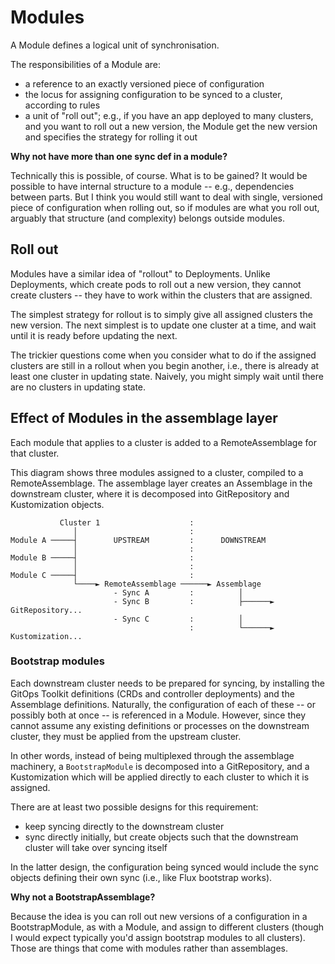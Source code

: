 <!-- -*- fill-column: 100 -*- -->
# Modules

A Module defines a logical unit of synchronisation.

The responsibilities of a Module are:

 - a reference to an exactly versioned piece of configuration
 - the locus for assigning configuration to be synced to a cluster, according to rules
 - a unit of "roll out"; e.g., if you have an app deployed to many clusters, and you want to roll
   out a new version, the Module get the new version and specifies the strategy for rolling it out

**Why not have more than one sync def in a module?**

Technically this is possible, of course. What is to be gained? It would be possible to have internal
structure to a module -- e.g., dependencies between parts. But I think you would still want to deal
with single, versioned piece of configuration when rolling out, so if modules are what you roll out,
arguably that structure (and complexity) belongs outside modules.

## Roll out

Modules have a similar idea of "rollout" to Deployments. Unlike Deployments, which create pods to
roll out a new version, they cannot create clusters -- they have to work within the clusters that
are assigned.

The simplest strategy for rollout is to simply give all assigned clusters the new version. The next
simplest is to update one cluster at a time, and wait until it is ready before updating the next.

The trickier questions come when you consider what to do if the assigned clusters are still in a
rollout when you begin another, i.e., there is already at least one cluster in updating
state. Naively, you might simply wait until there are no clusters in updating state.

## Effect of Modules in the assemblage layer

Each module that applies to a cluster is added to a RemoteAssemblage for that cluster.

This diagram shows three modules assigned to a cluster, compiled to a RemoteAssemblage. The
assemblage layer creates an Assemblage in the downstream cluster, where it is decomposed into
GitRepository and Kustomization objects.

```
           Cluster 1                    :
              │                         :
Module A ─────┤        UPSTREAM         :      DOWNSTREAM
              │                         :
Module B ─────┤                         :
              │                         :
Module C ─────┤                         :
              └────► RemoteAssemblage ──────► Assemblage
                       - Sync A         :          │
                       - Sync B         :          ├──────► GitRepository...
                       - Sync C         :          │
                                        :          └──────► Kustomization...
```

### Bootstrap modules

Each downstream cluster needs to be prepared for syncing, by installing the GitOps Toolkit
definitions (CRDs and controller deployments) and the Assemblage definitions. Naturally, the
configuration of each of these -- or possibly both at once -- is referenced in a Module. However,
since they cannot assume any existing definitions or processes on the downstream cluster, they must
be applied from the upstream cluster.

In other words, instead of being multiplexed through the assemblage machinery, a `BootstrapModule`
is decomposed into a GitRepository, and a Kustomization which will be applied directly to each
cluster to which it is assigned.

There are at least two possible designs for this requirement:

 - keep syncing directly to the downstream cluster
 - sync directly initially, but create objects such that the downstream cluster will take over
   syncing itself

In the latter design, the configuration being synced would include the sync objects defining their
own sync (i.e., like Flux bootstrap works).

**Why not a BootstrapAssemblage?**

Because the idea is you can roll out new versions of a configuration in a BootstrapModule, as with a
Module, and assign to different clusters (though I would expect typically you'd assign bootstrap
modules to all clusters). Those are things that come with modules rather than assemblages.
